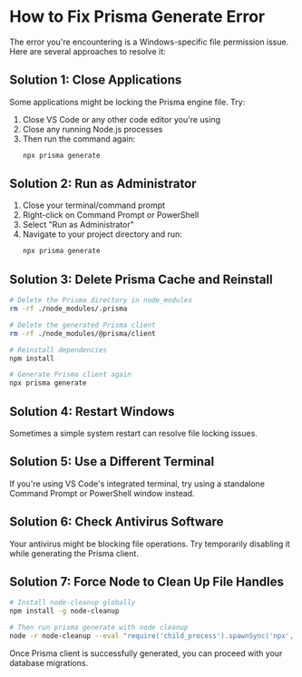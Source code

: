 # How to Fix Prisma Generate Error

The error you're encountering is a Windows-specific file permission issue. Here are several approaches to resolve it:

## Solution 1: Close Applications

Some applications might be locking the Prisma engine file. Try:

1. Close VS Code or any other code editor you're using
2. Close any running Node.js processes
3. Then run the command again:
   ```bash
   npx prisma generate
   ```

## Solution 2: Run as Administrator

1. Close your terminal/command prompt
2. Right-click on Command Prompt or PowerShell
3. Select "Run as Administrator"
4. Navigate to your project directory and run:
   ```bash
   npx prisma generate
   ```

## Solution 3: Delete Prisma Cache and Reinstall

```bash
# Delete the Prisma directory in node_modules
rm -rf ./node_modules/.prisma

# Delete the generated Prisma client
rm -rf ./node_modules/@prisma/client

# Reinstall dependencies
npm install

# Generate Prisma client again
npx prisma generate
```

## Solution 4: Restart Windows

Sometimes a simple system restart can resolve file locking issues.

## Solution 5: Use a Different Terminal

If you're using VS Code's integrated terminal, try using a standalone Command Prompt or PowerShell window instead.

## Solution 6: Check Antivirus Software

Your antivirus might be blocking file operations. Try temporarily disabling it while generating the Prisma client.

## Solution 7: Force Node to Clean Up File Handles

```bash
# Install node-cleanup globally
npm install -g node-cleanup

# Then run prisma generate with node cleanup
node -r node-cleanup --eval "require('child_process').spawnSync('npx', ['prisma', 'generate'], {stdio: 'inherit'})"
```

Once Prisma client is successfully generated, you can proceed with your database migrations.
